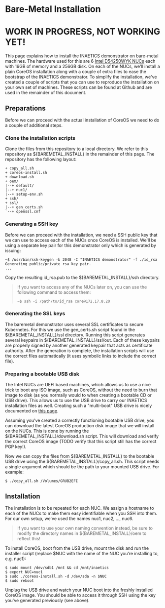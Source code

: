 # Bare-Metal Installation

# WORK IN PROGRESS, NOT WORKING YET!

This page explains how to install the INAETICS demonstrator on bare-metal machines. The hardware used for this are 6 [Intel D54250WYK NUCs](http://www.intel.com/content/www/us/en/nuc/nuc-kit-d54250wyk.html) each with 16GB of memory and a 256GB disk. On each of the NUCs, we'll install a plain CoreOS installation along with a couple of extra files to ease the bootstrap of the INAETICS demonstrator. To simplify the installation, we've created a couple of scripts that you can use to reproduce the installation on your own set of machines. These scripts can be found at Github and are used in the remainder of this document. 

## Preparations

Before we can proceed with the actual installation of CoreOS we need to do a couple of additional steps.

### Clone the installation scripts

Clone the files from this repository to a local directory.
We refer to this repository as ${BAREMETAL_INSTALL} in the remainder of this page. The repository has the following layout:

    + copy_all.sh
    + coreos-install.sh
    + download.sh
    + oem/
    |--+ default/
    |--+ nuc1/
    |--+ setup-env.sh
    + ssh/
    + ssl/
    |--+ gen_certs.sh
    `--+ openssl.cnf

### Generating a SSH key

Before we can proceed with the installation, we need a SSH public key that we can use to access each of the NUCs once CoreOS is installed. We'll be using a separate key pair for this demonstrator only which is generated by issuing:

    ~$ /usr/bin/ssh-keygen -b 2048 -C "INAETICS demonstrator" -f ./id_rsa
    Generating public/private rsa key pair.
    ...

Copy the resulting id_rsa.pub to the ${BAREMETAL_INSTALL}/ssh directory.

> If you want to access any of the NUCs later on, you can use the following command to access them:
>
>`~$ ssh -i /path/to/id_rsa core@172.17.8.20`

### Generating the SSL keys

The baremetal demonstrator uses several SSL certificates to secure Kubernetes. For this we use the gen_certs.sh script found in the ${BAREMETAL_INSTALL}/ssl directory. Running this script generates several keypairs in ${BAREMETAL_INSTALL}/ssl/out. Each of these keypairs are properly signed by another generated keypair that acts as certificate authority. After the generation is complete, the installation scripts will use the correct files automatically (it uses symbolic links to include the correct file).

### Preparing a bootable USB disk

The Intel NUCs are UEFI based machines, which allows us to use a nice trick to boot any ISO image, such as CoreOS, without the need to burn that image to disk (as you normally would to when creating a bootable CD or USB drive). This allows us to use the USB drive to carry our INAETICS installation files as well. Creating such a "multi-boot" USB drive is nicely documented on [this page](http://ubuntuforums.org/showthread.php?t=2276498).

Assuming you've created a correctly functioning bootable USB drive, you can download the latest CoreOS production disk image that we will install on the NUCs. This is done by running the ${BAREMETAL_INSTALL}/download.sh script. This will download and verify the correct CoreOS image (TODO verify that this script still has the correct PGP key!).

Now we can copy the files from ${BAREMETAL_INSTALL} to the bootable USB drive using the ${BAREMETAL_INSTALL}/copy_all.sh. This script needs a single argument which should be the path to your mounted USB drive. For example:

    $ ./copy_all.sh /Volumes/GRUB2EFI

## Installation

The installation is to be repeated for each NUC. We assign a hostname to each of the NUCs to make them easy identifiable when you SSH into them. For our own setup, we've used the names nuc1, nuc2, ..., nuc6.

> If you want to use your own naming convention instead, be sure to modify the directory names in ${BAREMETAL_INSTALL}/oem to reflect this!

To install CoreOS, boot from the USB drive, mount the disk and run the installer script (replace $NUC with the name of the NUC you’re installing to, e.g. nuc1):

    $ sudo mount /dev/sdb1 /mnt && cd /mnt/inaetics
    $ export NUC=nuc1
    $ sudo ./coreos-install.sh -d /dev/sda -n $NUC
    $ sudo reboot

Unplug the USB drive and watch your NUC boot into the freshly installed CoreOS image. You should be able to access it through SSH using the key you've generated previously (see above).

